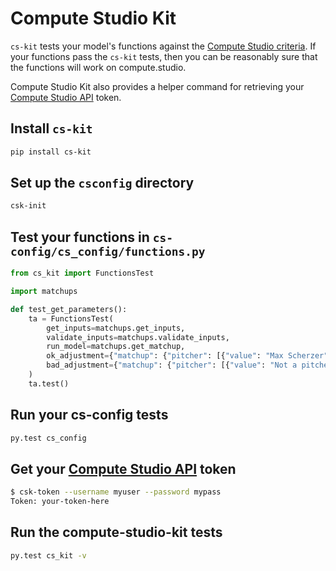 # Compute Studio Kit

`cs-kit` tests your model's functions against the [Compute Studio criteria](https://docs.compute.studio/publish/functions/). If your functions pass the `cs-kit` tests, then you can be reasonably sure that the functions will work on compute.studio.

Compute Studio Kit also provides a helper command for retrieving your [Compute Studio API](https://docs.compute.studio/api/guide/) token.

## Install `cs-kit`

```bash
pip install cs-kit
```

## Set up the `csconfig` directory

```bash
csk-init
```

## Test your functions in `cs-config/cs_config/functions.py`

```python
from cs_kit import FunctionsTest

import matchups

def test_get_parameters():
    ta = FunctionsTest(
        get_inputs=matchups.get_inputs,
        validate_inputs=matchups.validate_inputs,
        run_model=matchups.get_matchup,
        ok_adjustment={"matchup": {"pitcher": [{"value": "Max Scherzer"}]}},
        bad_adjustment={"matchup": {"pitcher": [{"value": "Not a pitcher"}]}}
    )
    ta.test()

```

## Run your cs-config tests

```bash
py.test cs_config
```

## Get your [Compute Studio API](https://docs.compute.studio/api/guide/) token

```bash
$ csk-token --username myuser --password mypass
Token: your-token-here
```

## Run the compute-studio-kit tests

```bash
py.test cs_kit -v
```
